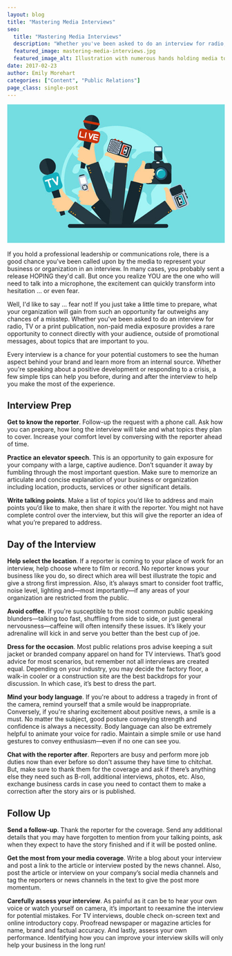 ```yaml
---
layout: blog
title: "Mastering Media Interviews"
seo:
  title: "Mastering Media Interviews"
  description: "Whether you've been asked to do an interview for radio, TV or a print publication, non-paid media exposure provides you with the rare opportunity to connect directly with your audience, outside of promotional messages, about topics that are important to you."
  featured_image: mastering-media-interviews.jpg
  featured_image_alt: Illustration with numerous hands holding media tools such as microphones, recorders, and cameras
date: 2017-02-23
author: Emily Morehart
categories: ["Content", "Public Relations"]
page_class: single-post
---
```


![Illustration with numerous hands holding media tools such as microphones, recorders, and cameras](mastering-media-interviews.jpg)

If you hold a professional leadership or communications role, there is a good chance you've been called upon by the media to represent your business or organization in an interview. In many cases, you probably sent a release HOPING they'd call. But once you realize YOU are the one who will need to talk into a microphone, the excitement can quickly transform into hesitation ... or even fear.

Well, I'd like to say ... fear not! If you just take a little time to prepare, what your organization will gain from such an opportunity far outweighs any chances of a misstep. Whether you've been asked to do an interview for radio, TV or a print publication, non-paid media exposure provides a rare opportunity to connect directly with your audience, outside of promotional messages, about topics that are important to you.

Every interview is a chance for your potential customers to see the human aspect behind your brand and learn more from an internal source. Whether you're speaking about a positive development or responding to a crisis, a few simple tips can help you before, during and after the interview to help you make the most of the experience.

## Interview Prep

**Get to know the reporter**. Follow-up the request with a phone call. Ask how you can prepare, how long the interview will take and what topics they plan to cover. Increase your comfort level by conversing with the reporter ahead of time.

**Practice an elevator speech**. This is an opportunity to gain exposure for your company with a large, captive audience. Don’t squander it away by fumbling through the most important question. Make sure to memorize an articulate and concise explanation of your business or organization including location, products, services or other significant details.

**Write talking points**. Make a list of topics you’d like to address and main points you’d like to make, then share it with the reporter. You might not have complete control over the interview, but this will give the reporter an idea of what you’re prepared to address.

## Day of the Interview

**Help select the location**. If a reporter is coming to your place of work for an interview, help choose where to film or record. No reporter knows your business like you do, so direct which area will best illustrate the topic and give a strong first impression. Also, it’s always smart to consider foot traffic, noise level, lighting and&mdash;most importantly&mdash;if any areas of your organization are restricted from the public.

**Avoid coffee**. If you're susceptible to the most common public speaking blunders—talking too fast, shuffling from side to side, or just general nervousness—caffeine will often intensify these issues. It’s likely your adrenaline will kick in and serve you better than the best cup of joe.

**Dress for the occasion**. Most public relations pros advise keeping a suit jacket or branded company apparel on hand for TV interviews. That’s good advice for most scenarios, but remember not all interviews are created equal. Depending on your industry, you may decide the factory floor, a walk-in cooler or a construction site are the best backdrops for your discussion. In which case, it’s best to dress the part.

**Mind your body language**. If you're about to address a tragedy in front of the camera, remind yourself that a smile would be inappropriate. Conversely, if you're sharing excitement about positive news, a smile is a must. No matter the subject, good posture conveying strength and confidence is always a necessity. Body language can also be extremely helpful to animate your voice for radio. Maintain a simple smile or use hand gestures to convey enthusiasm—even if no one can see you.

**Chat with the reporter after**. Reporters are busy and perform more job duties now than ever before so don't assume they have time to chitchat. But, make sure to thank them for the coverage and ask if there’s anything else they need such as B-roll, additional interviews, photos, etc. Also, exchange business cards in case you need to contact them to make a correction after the story airs or is published.

## Follow Up

**Send a follow-up**. Thank the reporter for the coverage. Send any additional details that you may have forgotten to mention from your talking points, ask when they expect to have the story finished and if it will be posted online.

**Get the most from your media coverage**. Write a blog about your interview and post a link to the article or interview posted by the news channel. Also, post the article or interview on your company’s social media channels and tag the reporters or news channels in the text to give the post more momentum.

**Carefully assess your interview**. As painful as it can be to hear your own voice or watch yourself on camera, it’s important to reexamine the interview for potential mistakes. For TV interviews, double check on-screen text and online introductory copy. Proofread newspaper or magazine articles for name, brand and factual accuracy. And lastly, assess your own performance. Identifying how you can improve your interview skills will only help your business in the long run!
